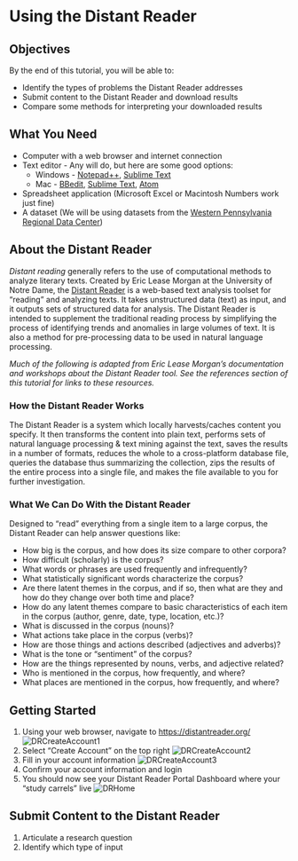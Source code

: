 # Using the Distant Reader

## Objectives
By the end of this tutorial, you will be able to:
* Identify the types of problems the Distant Reader addresses
* Submit content to the Distant Reader and download results
* Compare some methods for interpreting your downloaded results

## What You Need
* Computer with a web browser and internet connection
* Text editor - Any will do, but here are some good options:
  * Windows - [Notepad++](https://notepad-plus-plus.org/downloads/), [Sublime Text](https://www.sublimetext.com/3)
  * Mac - [BBedit](https://www.barebones.com/products/bbedit/download.html), [Sublime Text](https://www.sublimetext.com/3), [Atom](https://atom.io/)
* Spreadsheet application (Microsoft Excel or Macintosh Numbers work just fine)
* A dataset (We will be using datasets from the [Western Pennsylvania Regional Data Center](http://www.wprdc.org/))

## About the Distant Reader

_Distant reading_ generally refers to the use of computational methods to analyze literary texts. Created by Eric Lease Morgan at the University of Notre Dame, the [Distant Reader](https://distantreader.org/) is a web-based text analysis toolset for “reading” and analyzing texts. It takes unstructured data (text) as input, and it outputs sets of structured data for analysis. The Distant Reader is intended to supplement the traditional reading process by simplifying the process of identifying trends and anomalies in large volumes of text. It is also a method for pre-processing data to be used in natural language processing. 

_Much of the following is adapted from Eric Lease Morgan’s documentation and workshops about the Distant Reader tool. See the references section of this tutorial for links to these resources._ 

### How the Distant Reader Works

The Distant Reader is a system which locally harvests/caches content you specify. It then transforms the content into plain text, performs sets of natural language processing & text mining against the text, saves the results in a number of formats, reduces the whole to a cross-platform database file, queries the database thus summarizing the collection, zips the results of the entire process into a single file, and makes the file available to you for further investigation.

### What We Can Do With the Distant Reader

Designed to “read” everything from a single item to a large corpus, the Distant Reader can help answer questions like: 
* How big is the corpus, and how does its size compare to other corpora?
* How difficult (scholarly) is the corpus?
* What words or phrases are used frequently and infrequently?
* What statistically significant words characterize the corpus?
* Are there latent themes in the corpus, and if so, then what are they and how do they change over both time and place?
* How do any latent themes compare to basic characteristics of each item in the corpus (author, genre, date, type, location, etc.)?
* What is discussed in the corpus (nouns)?
* What actions take place in the corpus (verbs)?
* How are those things and actions described (adjectives and adverbs)?
* What is the tone or “sentiment” of the corpus?
* How are the things represented by nouns, verbs, and adjective related?
* Who is mentioned in the corpus, how frequently, and where?
* What places are mentioned in the corpus, how frequently, and where?

## Getting Started
1. Using your web browser, navigate to https://distantreader.org/
![DRCreateAccount1](https://user-images.githubusercontent.com/15221098/87683727-6b9cbf80-c74f-11ea-8f9f-684248ce3927.png)
2. Select “Create Account” on the top right
![DRCreateAccount2](https://user-images.githubusercontent.com/15221098/87683733-6d668300-c74f-11ea-9893-c78f148c627c.png)
3. Fill in your account information
![DRCreateAccount3](https://user-images.githubusercontent.com/15221098/87683735-6d668300-c74f-11ea-8d73-4e6deecac18e.png)
4. Confirm your account information and login
5. You should now see your Distant Reader Portal Dashboard where your “study carrels” live
![DRHome](https://user-images.githubusercontent.com/15221098/87683736-6d668300-c74f-11ea-8e69-6e84d81cd7e7.png)

## Submit Content to the Distant Reader
1. Articulate a research question
2. Identify which type of input 


